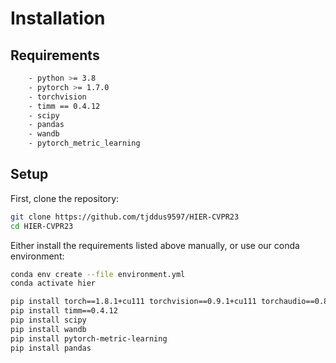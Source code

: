 # Installation

## Requirements
```bash
    - python >= 3.8
    - pytorch >= 1.7.0
    - torchvision        
    - timm == 0.4.12      
    - scipy     
    - pandas
    - wandb    
    - pytorch_metric_learning 
```

## Setup
First, clone the repository:
```bash
git clone https://github.com/tjddus9597/HIER-CVPR23
cd HIER-CVPR23
```
Either install the requirements listed above manually, or use our conda environment:
```bash
conda env create --file environment.yml
conda activate hier
```

```bash
pip install torch==1.8.1+cu111 torchvision==0.9.1+cu111 torchaudio==0.8.1 -f https://download.pytorch.org/whl/torch_stable.html
pip install timm==0.4.12
pip install scipy
pip install wandb
pip install pytorch-metric-learning
pip install pandas
```